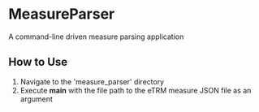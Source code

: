 # MeasureParser
A command-line driven measure parsing application

## How to Use
  1. Navigate to the 'measure_parser' directory
  2. Execute __main__ with the file path to the eTRM measure JSON file as an argument
